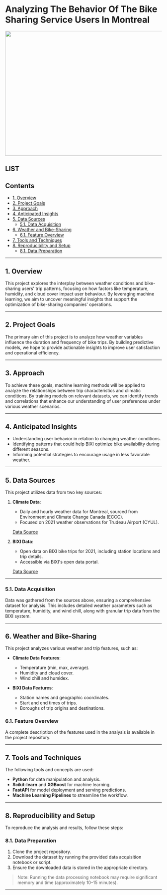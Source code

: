 # Analyzing The Behavior Of The Bike Sharing Service Users In Montreal

<img src="https://github.com/AFARNOOD/BikeML/blob/main/imgs/DALL%C2%B7E%202024-11-20%2011.40.15%20-%20A%20wide%20aspect%20ratio%2C%20minimalistic%20illustration%20of%20urban%20bike-sharing%20in%20Montreal.%20The%20design%20includes%20a%20simple%20bicycle%20next%20to%20a%20modern%20urban%20bike%20rac.webp" width="700" height="400">

## LIST

## Contents

- [1. Overview](#overview)
- [2. Project Goals](#goals)
- [3. Approach](#approach)
- [4. Anticipated Insights](#insights)
- [5. Data Sources](#data)
   - [5.1. Data Acquisition](#data-acquisition)
- [6. Weather and Bike-Sharing](#weather-bike-sharing)
   - [6.1. Feature Overview](#feature-overview)
- [7. Tools and Techniques](#tools)
- [8. Reproducibility and Setup](#setup)
   - [8.1. Data Preparation](#data-prep)

 ---

## 1. Overview <a name="overview"></a>

This project explores the interplay between weather conditions and bike-sharing users' trip patterns, focusing on how factors like temperature, humidity, and cloud cover impact user behaviour. By leveraging machine learning, we aim to uncover meaningful insights that support the optimization of bike-sharing companies' operations.

---

## 2. Project Goals <a name="goals"></a>

The primary aim of this project is to analyze how weather variables influence the duration and frequency of bike trips. By building predictive models, we hope to provide actionable insights to improve user satisfaction and operational efficiency.

---

## 3. Approach <a name="approach"></a>

To achieve these goals, machine learning methods will be applied to analyze the relationships between trip characteristics and climatic conditions. By training models on relevant datasets, we can identify trends and correlations that enhance our understanding of user preferences under various weather scenarios.

---

## 4. Anticipated Insights <a name="insights"></a>

- Understanding user behavior in relation to changing weather conditions.
- Identifying patterns that could help BIXI optimize bike availability during different seasons.
- Informing potential strategies to encourage usage in less favorable weather.

---

## 5. Data Sources <a name="data"></a>

This project utilizes data from two key sources:

1. **Climate Data**:
   - Daily and hourly weather data for Montreal, sourced from Environment and Climate Change Canada (ECCC).
   - Focused on 2021 weather observations for Trudeau Airport (CYUL).

   [Data Source](https://www.canada.ca/en/environment-climate-change.html)

2. **BIXI Data**:
   - Open data on BIXI bike trips for 2021, including station locations and trip details.
   - Accessible via BIXI's open data portal.

   [Data Source](https://bixi.com/en/open-data)

---

### 5.1. Data Acquisition <a name="data-acquisition"></a>

Data was gathered from the sources above, ensuring a comprehensive dataset for analysis. This includes detailed weather parameters such as temperature, humidity, and wind chill, along with granular trip data from the BIXI system.

---

## 6. Weather and Bike-Sharing <a name="weather-bike-sharing"></a>

This project analyzes various weather and trip features, such as:

- **Climate Data Features**:
  - Temperature (min, max, average).
  - Humidity and cloud cover.
  - Wind chill and humidex.

- **BIXI Data Features**:
  - Station names and geographic coordinates.
  - Start and end times of trips.
  - Boroughs of trip origins and destinations.

### 6.1. Feature Overview <a name="feature-overview"></a>

A complete description of the features used in the analysis is available in the project repository.

---

## 7. Tools and Techniques <a name="tools"></a>

The following tools and concepts are used:

- **Python** for data manipulation and analysis.
- **Scikit-learn** and **XGBoost** for machine learning.
- **FastAPI** for model deployment and serving predictions.
- **Machine Learning Pipelines** to streamline the workflow.

---

## 8. Reproducibility and Setup <a name="setup"></a>

To reproduce the analysis and results, follow these steps:

### 8.1. Data Preparation <a name="data-prep"></a>

1. Clone the project repository.
2. Download the dataset by running the provided data acquisition notebook or script.
3. Ensure the downloaded data is stored in the appropriate directory.

> Note: Running the data processing notebook may require significant memory and time (approximately 10–15 minutes).

---
